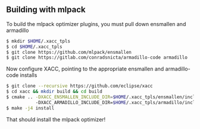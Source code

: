 ## Building with mlpack

To build the mlpack optimizer plugins, you must pull down ensmallen and armadillo

```bash
$ mkdir $HOME/.xacc_tpls
$ cd $HOME/.xacc_tpls
$ git clone https://github.com/mlpack/ensmallen
$ git clone https://gitlab.com/conradsnicta/armadillo-code armadillo
```

Now configure XACC, pointing to the appropriate ensmallen and armadillo-code installs

```bash
$ git clone --recursive https://github.com/eclipse/xacc
$ cd xacc && mkdir build && cd build
$ cmake .. -DXACC_ENSMALLEN_INCLUDE_DIR=$HOME/.xacc_tpls/ensmallen/include
           -DXACC_ARMADILLO_INCLUDE_DIR=$HOME/.xacc_tpls/armadillo/include
$ make -j4 install
```
That should install the mlpack optimizer!
